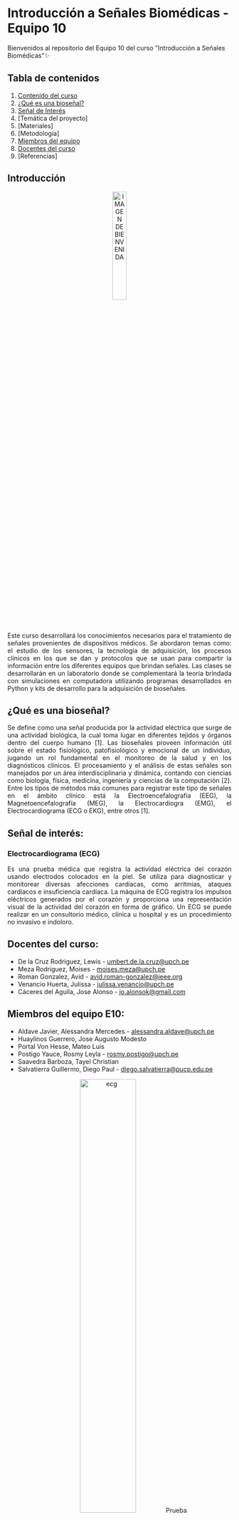 # Introducción a Señales Biomédicas - Equipo 10

Bienvenidos al repositorio del Equipo 10 del curso "Introducción a Señales Biomédicas"✨

## Tabla de contenidos

 1. [Contenido del curso](https://github.com/MateoPortal/IntroSenales/edit/main/README.md#introduccion)
 2. [¿Qué es una bioseñal?](https://github.com/MateoPortal/IntroSenales/edit/main/README.md#qu%C3%A9-es-una-biose%C3%B1al)
 3. [Señal de Interés](https://github.com/MateoPortal/IntroSenales/edit/main/README.md#se%C3%B1al-de-inter%C3%A9s)
 4. [Temática del proyecto]
 5. [Materiales]
 6. [Metodología]
 7. [Miembros del equipo](https://github.com/MateoPortal/IntroSenales/edit/main/README.md#miembros-del-equipo-e10)
 8. [Docentes del curso](https://github.com/MateoPortal/IntroSenales/edit/main/README.md#docentes-del-curso)
 9. [Referencias]


## Introducción

<p align="center">
  <img src="https://user-images.githubusercontent.com/70663170/227679635-0451f4bf-2ef3-4582-98ab-ae85d2c239d6.png" alt="IMAGEN DE BIENVENIDA" width="25%">
</p>

<p align="justify">
Este curso desarrollará los conocimientos necesarios para el tratamiento de señales provenientes de dispositivos médicos. Se abordaron temas como: el estudio de los sensores, la tecnología de adquisición, los procesos clínicos en los que se dan y protocolos que se usan para compartir la información entre los diferentes equipos que brindan señales. Las clases se desarrollarán en un laboratorio donde se complementará la teoría brindada con simulaciones en computadora utilizando programas desarrollados en Python y kits de desarrollo para la adquisición de bioseñales.
</p>

## ¿Qué es una bioseñal?
<p align="justify">
Se define como una señal producida por la actividad eléctrica que surge de una actividad biológica, la cual toma lugar en diferentes tejidos y órganos dentro del cuerpo humano [1]. 
Las bioseñales proveen información útil sobre el estado fisiológico, patofisiológico y emocional de un individuo, jugando un rol fundamental en el monitoreo de la salud y en los diagnósticos clínicos.
El procesamiento y el análisis de estas señales son manejados por un área interdisciplinaria y dinámica, contando con ciencias como biología, física, medicina, ingeniería y ciencias de la computación [2].
Entre los tipos de métodos más comunes para registrar este tipo de señales en el ámbito clínico está la Electroencefalografía (EEG), la Magnetoencefalografía (MEG), la Electrocardiogra (EMG), el Electrocardiograma (ECG o EKG), entre otros [1].
</p>

## Señal de interés: 
### __Electrocardiograma (ECG)__
<p align="justify">
Es una prueba médica que registra la actividad eléctrica del corazón usando electrodos colocados en la piel. Se utiliza para diagnosticar y monitorear diversas afecciones cardíacas, como arritmias, ataques cardíacos e insuficiencia cardíaca. La máquina de ECG registra los impulsos eléctricos generados por el corazón y proporciona una representación visual de la actividad del corazón en forma de gráfico. Un ECG se puede realizar en un consultorio médico, clínica u hospital y es un procedimiento no invasivo e indoloro.
</p>

## Docentes del curso: 
- De la Cruz Rodriguez, Lewis - umbert.de.la.cruz@upch.pe
- Meza Rodriguez, Moises - moises.meza@upch.pe
- Roman Gonzalez, Avid - avid.roman-gonzalez@ieee.org
- Venancio Huerta, Julissa - julissa.venancio@upch.pe
- Cáceres del Aguila, Jose Alonso - jo.alonsok@gmail.com


## Miembros del equipo E10:
- Aldave Javier, Alessandra Mercedes - alessandra.aldave@upch.pe
- Huaylinos Guerrero, Jose Augusto Modesto 
- Portal Von Hesse, Mateo Luis
- Postigo Yauce, Rosmy Leyla - rosmy.postigo@upch.pe
- Saavedra Barboza, Tayel Christian 
- Salvatierra Guillermo, Diego Paul - diego.salvatierra@pucp.edu.pe


<p align="center">
  <img src="Documentación/Images/importancia-del-electrocardiograma.jpg" alt="ecg" width="50%">
  Prueba
</p>

## Referencias
[1] V. C. Pezoulas, T. P. Exarchos, and D. I. Fotiadis, “Types and sources of medical and other related data,” *Medical Data Sharing, Harmonization and Analytics*, pp. 19–65, 2020, doi: https://doi.org/10.1016/b978-0-12-816507-2.00002-5.
[2] “Signals,” *Mdpi.com*, 2023. https://www.mdpi.com/journal/signals/special_issues/Biosignals_Processing_Analysis_Biomedicine (accessed Mar. 25, 2023).
